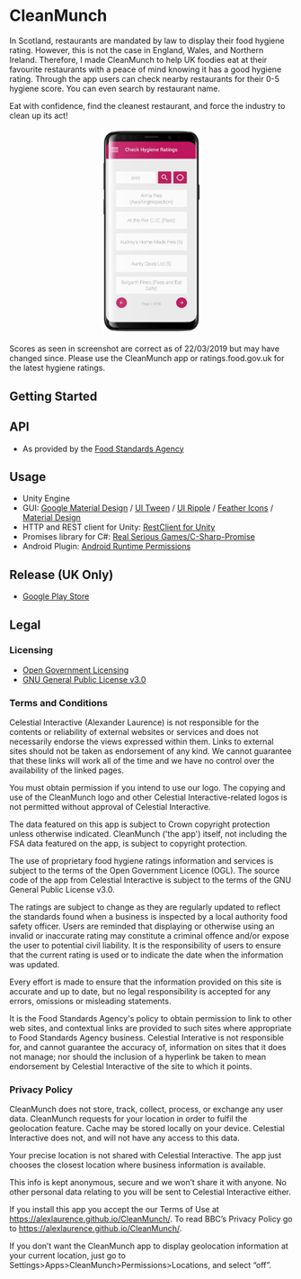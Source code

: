 # CleanMunch
In Scotland, restaurants are mandated by law to display their food hygiene rating. However, this is not the case in England, Wales, and Northern Ireland. Therefore, I made CleanMunch to help UK foodies eat at their favourite restaurants with a peace of mind knowing it has a good hygiene rating. Through the app users can check nearby restaurants for their 0-5 hygiene score. You can even search by restaurant name. 

Eat with confidence, find the cleanest restaurant, and force the industry to clean up its act!

<p align="center">
<img src="https://raw.githubusercontent.com/alexlaurence/CleanMunch/master/galaxy-s9-mockup-template-against-transparent-background-a19508.png" data-canonical-src="https://raw.githubusercontent.com/alexlaurence/CleanMunch/master/galaxy-s9-mockup-template-against-transparent-background-a19508.png" width="35%"/>
</p>

Scores as seen in screenshot are correct as of 22/03/2019 but may have changed since. Please use the CleanMunch app or ratings.food.gov.uk for the latest hygiene ratings.

## Getting Started
## API
- As provided by the [Food Standards Agency](http://api.ratings.food.gov.uk)

## Usage
- Unity Engine
- GUI: [Google Material Design](https://assetstore.unity.com/packages/tools/particles-effects/google-material-design-47141) / [UI Tween](https://assetstore.unity.com/packages/tools/animation/ui-tween-38583) / [UI Ripple](https://assetstore.unity.com/packages/tools/gui/uiripple-46243) / [Feather Icons](https://github.com/feathericons/feather) / [Material Design](https://material.io)
- HTTP and REST client for Unity: [RestClient for Unity](https://github.com/proyecto26/RestClient)
- Promises library for C#: [Real Serious Games/C-Sharp-Promise](https://github.com/Real-Serious-Games/C-Sharp-Promise)
- Android Plugin: [Android Runtime Permissions](https://github.com/yasirkula/UnityAndroidRuntimePermissions)

## Release (UK Only)
- [Google Play Store](https://play.google.com/store/apps/details?id=com.CelestialInteractive.CleanMunch)

## Legal
### Licensing
- [Open Government Licensing](http://www.nationalarchives.gov.uk/doc/open-government-licence/version/3/)
- [GNU General Public License v3.0](https://github.com/alexlaurence/CleanMunch/blob/master/LICENSE)

### Terms and Conditions
Celestial Interactive (Alexander Laurence) is not responsible for the contents or reliability of external websites or services and does not necessarily endorse the views expressed within them. Links to external sites should not be taken as endorsement of any kind. We cannot guarantee that these links will work all of the time and we have no control over the availability of the linked pages.

You must obtain permission if you intend to use our logo. The copying and use of the CleanMunch logo and other Celestial Interactive-related logos is not permitted without approval of Celestial Interactive.

The data featured on this app is subject to Crown copyright protection unless otherwise indicated. CleanMunch ('the app') itself, not including the FSA data featured on the app, is subject to copyright protection.

The use of proprietary food hygiene ratings information and services is subject to the terms of the Open Government Licence (OGL). The source code of the app from Celestial Interactive is subject to the terms of the GNU General Public License v3.0.

The ratings are subject to change as they are regularly updated to reflect the standards found when a business is inspected by a local authority food safety officer. Users are reminded that displaying or otherwise using an invalid or inaccurate rating may constitute a criminal offence and/or expose the user to potential civil liability. It is the responsibility of users to ensure that the current rating is used or to indicate the date when the information was updated.

Every effort is made to ensure that the information provided on this site is accurate and up to date, but no legal responsibility is accepted for any errors, omissions or misleading statements.

It is the Food Standards Agency's policy to obtain permission to link to other web sites, and contextual links are provided to such sites where appropriate to Food Standards Agency business. Celestial Interative is not responsible for, and cannot guarantee the accuracy of, information on sites that it does not manage; nor should the inclusion of a hyperlink be taken to mean endorsement by Celestial Interactive of the site to which it points.


### Privacy Policy

CleanMunch does not store, track, collect, process, or exchange any user data. CleanMunch requests for your location in order to fulfil the geolocation feature. Cache may be stored locally on your device. Celestial Interactive does not, and will not have any access to this data.

Your precise location is not shared with Celestial Interactive. The app just chooses the closest location where business information is available.

This info is kept anonymous, secure and we won’t share it with anyone. No other personal data relating to you will be sent to Celestial Interactive either.

If you install this app you accept the our Terms of Use at https://alexlaurence.github.io/CleanMunch/. To read BBC’s Privacy Policy go to https://alexlaurence.github.io/CleanMunch/.

If you don’t want the CleanMunch app to display geolocation information at your current location, just go to Settings>Apps>CleanMunch>Permissions>Locations, and select “off”.
